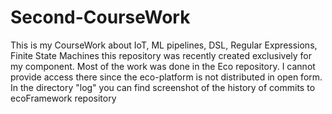 # Second-CourseWork
This is my CourseWork about IoT, ML pipelines, DSL, Regular Expressions, Finite State Machines
this repository was recently created exclusively for my component. 
Most of the work was done in the Eco repository. 
I cannot provide access there since the eco-platform is not distributed in open form. 
In the directory "log" you can find screenshot of the history of commits to ecoFramework repository
